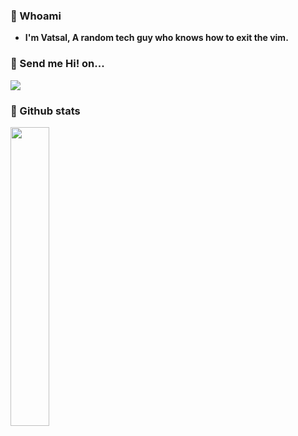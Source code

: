 ### 🤙  Whoami 
- <b> I'm Vatsal, A random tech guy who knows how to exit the vim.

### 👋   Send me Hi! on...

  <a href="https://twitter.com/vatsal_root">
    <img src="https://img.shields.io/twitter/follow/vatsal_root?label=Twitter&logo=twitter&style=for-the-badge" />
  </a> 

### 👀 Github stats

<p align="left"><img width="35%" src="https://github-readme-stats.vercel.app/api?username=vatsalroot&show_icons=true&theme=tokyonight" /></p>
